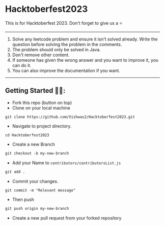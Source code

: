 # Hacktoberfest2023
This is for Hacktoberfest 2023. Don't forget to give us a ⭐
***
1. Solve any leetcode problem and ensure it isn't solved already. Write the question before solving the problem in the comments.
2. The problem should only be solved in Java.
3. Don't remove other content.
4. If someone has given the wrong answer and you want to improve it, you can do it.
5. You can also improve the documentation if you want.
***
## Getting Started 🤩🤗:

- Fork this repo (button on top)
- Clone on your local machine

```terminal
git clone https://github.com/Vishwas2/Hacktoberfest2023.git
```
- Navigate to project directory.
```terminal
cd Hacktoberfest2023
```

- Create a new Branch

```markdown
git checkout -b my-new-branch
```
- Add your Name to `contributors/contributorsList.js`
```markdown
git add .
```
- Commit your changes.

```markdown
git commit -m "Relevant message"
```
- Then push 
```markdown
git push origin my-new-branch
```


- Create a new pull request from your forked repository

<br>
